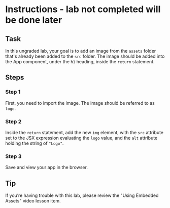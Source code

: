 # Instructions - lab not completed will be done later

## Task

In this ungraded lab, your goal is to add an image from the `assets` folder that's already been added to the `src` folder. The image should be added into the App component, under the `h1` heading, inside the `return` statement.

## Steps

### **Step 1**

First, you need to import the image. The image should be referred to as `logo`.

### **Step 2**

Inside the `return` statement, add the new `img` element, with the `src` attribute set to the JSX expression evaluating the `logo` value, and the `alt` attribute holding the string of `"Logo"`.

### **Step 3**

Save and view your app in the browser.

## Tip

If you’re having trouble with this lab, please review the "Using Embedded Assets" video lesson item.
